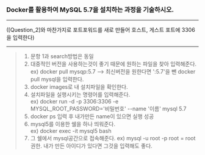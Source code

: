 ### Docker를 활용하여 MySQL 5.7을 설치하는 과정을 기술하시오.
<hr/>

([Question_2]와 마찬가지로 포트포워드를 새로 만들어 호스트, 게스트 포트에 3306을 입력한다)
<hr/>

> 1. 문항 1과 search방법은 동일
> 2. 대중적인 버전을 사용하는것이 좋기 때문에 원하는 파일을 찾아 입력해준다.<br/>
>  ex) docker pull mysqp:5.7    --> 최신버전을 원한다면 ':5.7'을 뺀 docker pull mysql을 입력한다.
> 3. docker images로 내 설치파일을 확인한다.
> 4. 설치파일을 실행시키는 명령어를 입력해준다.<br/>
>  ex) docker run -d -p 3306:3306 -e MYSQL_ROOT_PASSWORD='비밀번호' --name '이름' mysql 5.7 <br/>
> 5. docker ps 입력 후 내가만든 name이 있으면 실행 성공
> 6. mysql5를 이용한 쉘을 하나 띄워준다. <br/>
>  ex) docker exec -it mysql5 bash
> 7. 그 쉘에서 mysql공간으로 접속해준다.
>  ex) mysql -u root -p          root = root권한. 내가 만든 아이디가 있다면 그것을 입력해도 좋다.
